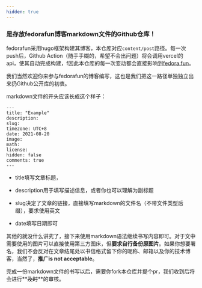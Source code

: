 ```yaml
---
hidden: true
---
```


### 是存放fedorafun博客markdown文件的Github仓库！

fedorafun采用hugo框架构建其博客，本仓库对应`content/post`路径。每一次push后，Github Action（随手手糊的，希望不会出问题）将会调用vercel的api，使其自动完成构建，f因此本仓库的每一次变动都会直接影响到[fedora.fun](https://fedora.fun)。

我们当然欢迎你来参与fedorafun的博客编写，这也是我们把这一路径单独独立出来扔Github公开库的初衷。

markdown文件的开头应该长成这个样子：

```
---
title: "Example"
description: 
slug: 
timezone: UTC+8
date: 2021-08-20
image: 
math: 
license: 
hidden: false
comments: true
---
```

- title填写文章标题，

- description用于填写描述信息，或者你也可以理解为副标题

- slug决定了文章的链接，直接填写markdown的文件名（不带文件类型后缀），要求使用英文

- date填写日期即可

其他的就没什么讲究了，接下来使用markdown语法继续书写内容即可。对于文中需要使用的图片可以直接使用第三方图床，但**要求自行备份原图片**。如果你想要署名，我们不会反对在文章结尾处以书信格式留下你的昵称、邮箱以及你的技术博客，当然了，**推广is not acceptable**。

完成一份markdown文件的书写以后，需要你fork本仓库并提个pr，我们收到后将会进行**~~及时~~**的审核。
